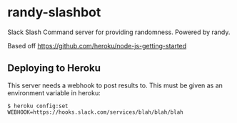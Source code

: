 # randy-slashbot

Slack Slash Command server for providing randomness.  Powered by randy.

Based off https://github.com/heroku/node-js-getting-started

## Deploying to Heroku

This server needs a webhook to post results to.  This must be given as an environment variable in heroku:

```
$ heroku config:set WEBHOOK=https://hooks.slack.com/services/blah/blah/blah
```
